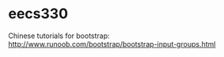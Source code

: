 # eecs330

Chinese tutorials for bootstrap:
http://www.runoob.com/bootstrap/bootstrap-input-groups.html

